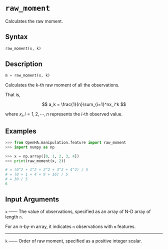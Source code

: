 # `raw_moment`

Calculates the raw moment.

## Syntax

```python
raw_moment(x, k)
```

## Description

```python
m = raw_moment(x, k)
```

Calculates the k-th raw moment of all the observations.

That is,

$$
a_k = \frac{1}{n}\sum_{i=1}^nx_i^k
$$

where $x_i,i=1,2,\cdots,n$ represents the $i$-th observed value.

## Examples

```python
>>> from OpenHA.manipulation.feature import raw_moment
>>> import numpy as np

>>> x = np.array([0, 1, 2, 3, 4])
>>> print(raw_moment(x, 2))

# = (0^2 + 1^2 + 2^2 + 3^2 + 4^2) / 5
# = (0 + 1 + 4 + 9 + 16) / 5
# = 30 / 5
6

```

## Input Arguments

`x` —— The value of observations, specified as an array of N-D array of length `n`.

For an n-by-m array, it indicates `n` observations with `m` features.

---

`k` —— Order of raw moment, specified as a positive integer scalar.
